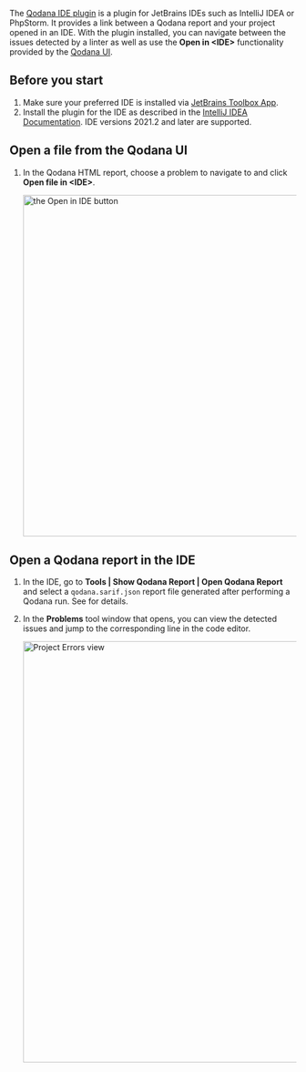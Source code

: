 [//]: # (title: Qodana IDE plugin)

The [Qodana IDE plugin](https://plugins.jetbrains.com/plugin/16938-qodana) is a plugin for JetBrains IDEs such as IntelliJ IDEA or PhpStorm. It provides a link between a Qodana report and your project opened in an IDE. With the plugin installed, you can navigate between the issues detected by a linter as well as use the **Open in \<IDE\>** functionality provided by the [Qodana UI](ui-overview.md).

## Before you start
1. Make sure your preferred IDE is installed via [JetBrains Toolbox App](https://www.jetbrains.com/toolbox-app/).
2. Install the plugin for the IDE as described in the [IntelliJ IDEA Documentation](https://www.jetbrains.com/help/idea/?Managing_Plugins). IDE versions 2021.2 and later are supported.

## Open a file from the Qodana UI 

1. In the Qodana HTML report, choose a problem to navigate to and click **Open file in \<IDE\>**.

   <img src="qd-report-open-in-ide.png" alt="the Open in IDE button" width="600" border-effect="line"/>

## Open a Qodana report in the IDE

1. In the IDE, go to **Tools | Show Qodana Report | Open Qodana Report** and select a `qodana.sarif.json` report file generated after performing a Qodana run. See [](qodana-inspection-output.md) for details.
2. In the **Problems** tool window that opens, you can view the detected issues and jump to the corresponding line in the code editor.

    <img src="qd-ide-plugin-project-errors.png" alt="Project Errors view" width="740" border-effect="line"/>